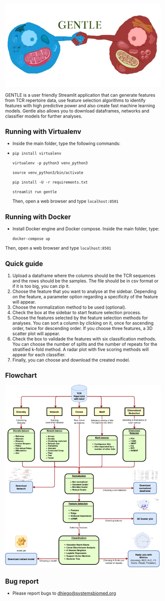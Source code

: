 ![alt text](gentle_icon.jpeg)

GENTLE is a user friendly Streamlit application that can generate features from TCR repertoire data, use feature selection algorithms to identify features with high predictive power and also create fast machine learning models. Gentle also allows you to download dataframes, networks and classifier models for further analyses.

## Running with Virtualenv

- Inside the main folder, type the following commands:
- 
  `pip install virtualenv`
  
  `virtualenv -p python3 venv_python3`
  
  `source venv_python3/bin/activate`
  
  `pip install -U -r requirements.txt`
  
  `streamlit run gentle`
  
  Then, open a web browser and type `localhost:8501`
   
## Running with Docker

- Install Docker engine and Docker compose. Inside the main folder, type:

  `docker-compose up`
  
Then, open a web browser and type `localhost:8501`

## Quick guide

1. Upload a dataframe where the columns should be the TCR sequences and the rows should be the samples. The file should be in csv format or if it is too big, you can zip it.
2. Choose the feature that you want to analyse at the sidebar. Depending on the feature, a parameter option regarding a specificity of the feature will appear.
3. Choose the normalization method to be used (optional).
4. Check the box at the sidebar to start feature selection process.
5. Choose the features selected by the feature selection methods for analyses. You can sort a column by clicking on it, once for ascending order, twice for descending order. If you choose three features, a 3D scatter plot will appear. 
6. Check the box to validade the features with six classification methods. You can choose the number of splits and the number of repeats for the stratified k-fold method. A radar plot with five scoring methods will appear for each classifier.
7. Finally, you can choose and download the created model.

## Flowchart
![alt text](figs/flowchart.png)
  
## Bug report

- Please report bugs to dhiego@systemsbiomed.org








